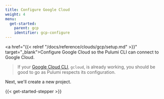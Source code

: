 ```yaml
---
title: Configure Google Cloud
weight: 4
menu:
  get-started:
    parent: gcp
    identifier: gcp-configure
---
```


<!-- TODO inline a streamlined version of configuring the cloud here. -->

<a href="{{< relref "/docs/reference/clouds/gcp/setup.md" >}}" target="_blank">Configure Google Cloud</a> so the Pulumi CLI can connect to Google Cloud.

> If your <a href="https://cloud.google.com/sdk/gcloud/" target="_blank">Google Cloud CLI</a>, `gcloud`, is already working, you should be good to go as Pulumi respects its configuration.

Next, we'll create a new project.

{{< get-started-stepper >}}
